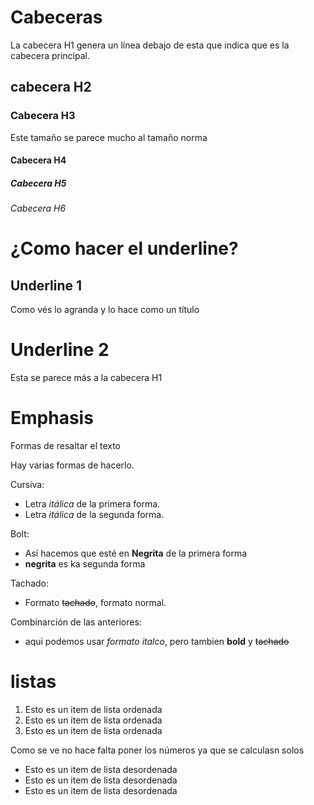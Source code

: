 # Cabeceras
La cabecera H1 genera un línea debajo de esta que indica que es la cabecera principal.

## cabecera H2
### Cabecera H3
Este tamaño se parece mucho al tamaño norma
#### Cabecera H4
##### Cabecera H5
###### Cabecera H6

# ¿Como hacer el underline?

Underline 1 
-----------
Como vés lo agranda y lo hace como un título

Underline 2
===========
Esta se parece más a la cabecera H1

# Emphasis
Formas de resaltar el texto

Hay varias formas de hacerlo. 

Cursiva:
- Letra *itálica* de la primera forma.
- Letra _itálica_ de la segunda forma.

Bolt:
- Así hacemos que esté en **Negrita** de la primera forma
- __negrita__ es ka segunda forma

Tachado:
- Formato ~~tachado~~, formato normal.

Combinarción de las anteriores:

- aqui podemos usar *formato italco*, pero tambien **bold** y ~~tachado~~
# listas

1. Esto es un item de lista ordenada
1. Esto es un item de lista ordenada
1. Esto es un item de lista ordenada

Como se ve no hace falta poner los números ya que se calculasn solos

- Esto es un item de lista desordenada
- Esto es un item de lista desordenada
- Esto es un item de lista desordenada

